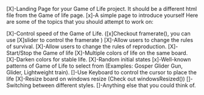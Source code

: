 [X]-Landing Page for your Game of Life project. It should be a different html file from the Game of life page.
[x]-A simple page to introduce yourself
Here are some of the topics that you should attempt to work on:

[X]-Control speed of the Game of Life. ([x]Checkout framerate(), you can use [X]slider to control the framerate )
[X]-Allow users to change the rules of survival.
[X]-Allow users to change the rules of reproduction.
[X]-Start/Stop the Game of life
[X]-Multiple colors of life on the same board.
[X]-Darken colors for stable life.
[X]-Random initial states
[x]-Well-known patterns of Game of Life to select from (Examples: Gosper Glider Gun, Glider, Lightweight train).
[]-Use Keyboard to control the cursor to place the life
[X]-Resize board on windows resize (Check out windowsResized())
[]-Switching between different styles.
[]-Anything else that you could think of.